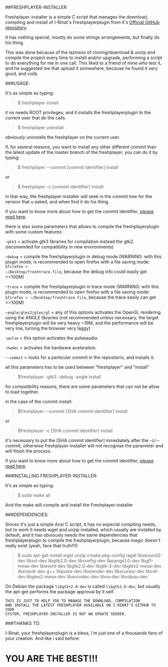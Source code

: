 ##FRESHPLAYER-INSTALLER


Freshplayer-installer is a simple C script that manages the download, compiling and install of I-Rinat's Freshplayerplugin from it's [Official GitHub repository](https://github.com/i-rinat/freshplayerplugin).

It has nothing special, mostly do some strings arrangements, but finally do his thing.

This was done because of the laziness of cloning/download & unzip and compile the project every time to install and/or upgrade, performing a script to do everything for me in one call. This liked to a friend of mine who test it, and he suggested me that upload it somewhere, because he found it very good, and voilá.


###USAGE:

It's as simple as typing:

>$ freshplayer install

it no needs ROOT privileges, and it installs the freshplayerplugin to the current user that do the calls.

>$ freshplayer uninstall

obviously uninstalls the freshplayer on the current user.

If, for several reasons, you want to install any other different commit than the latest update of the master branch of the freshplayer, you can do it by typing:

>$ freshplayer --commit [commit identifier] install

or 

>$ freshplayer -c [commit identifier] install

in that way, the freshplayer-installer will seek in the commit tree for the version that u asked, and when find it do his thing.

if you want to know more about how to get the commit identifier, [please read here](https://github.com/MALLER-LAGOON/Freshplayer-installer/blob/master/doc/commit.md).

there is also some parameters that allows to compile the freshplayerplugin with some custom features:

-<code>gtk3</code> = activate gtk3 libraries for compilation instead the gtk2. (recomended for compatibility in new environments)

-<code>debug</code> = compile the freshplayerplugin in debug mode.(WARNING: with this plugin mode, is recommended to open firefox with a file saving mode: <code>$firefox &#62; ~/Desktop/freshtrace.file</code>, because the debug info could easily get &#62;&#62;100M)

-<code>trace</code> = compile the freshplayerplugin in trace mode (WARNING: with this plugin mode, is recommended to open firefox with a file saving mode: <code>$firefox &#62; ~/Desktop/freshtrace.file</code>, because the trace easily can get &#62;&#62;100M)

-<code>angle/gles2/gles/gl</code> = any of this options activates the OpenGL rendering using the ANGLE libraries (not recommended unless necessary, the target freshplayerplugin will be very heavy ~19M, and the performance will be very low, turning the browser very laggy)

-<code>pulse</code> = this option activates the pulseaudio.

-<code>hwdec</code> = activates the hardware aceleration.

-<code>-commit</code> = looks for a particular commit in the repositorio, and installs it.

all this parameters has to be used between "freshplayer" and "install"

>$freshplayer -gtk3 -debug -angle install

for compatibility reasons, there are some parameters that can not be allow to load together.

in the case of the commit install:

>$freshplayer --commit [SHA commit identifier] install

or

>$freshplayer -c [SHA commit identifier] install

it's necessary to put the [SHA commit identifier] inmediately after the -c/--commit, otherwise freshplayer-installer will not recognise the parameter and will finish the process.

if you want to know more about how to get the commit identifier, [please read here](https://github.com/MALLER-LAGOON/Freshplayer-installer/blob/master/doc/commit.md).

###INSTALLING FRESHPLAYER-INSTALLER:


It's as simple as typing:

>$ sudo make all

And the make will compile and install the Freshplayer-installer

###DEPENDENCIES:

Sinces it's just a simple Ansi C script, it has no especial compiling needs, but to work it needs wget and unzip installed, which usually are installed by default, and it has obviously needs the same dependencies that freshplayerplugin to compile the freshplayerplugin, because magic doesn't really exist (yeah, face that truth!!!):

> $ sudo apt-get install wget unzip cmake pkg-config ragel libasound2-dev libssl-dev libglib2.0-dev libconfig-dev libpango1.0-dev libgl1-mesa-dev libevent-dev libgtk2.0-dev libgtk-3-dev libgles2-mesa-dev libxrandr-dev g++ libpulse-dev libxrender-dev libxcursor-dev libv4l-dev libgles2-mesa-dev libavcodec-dev libva-dev libvdpau-dev 

On Debian the package <code>libgtk+2.0-dev</code> is called <code>libgtk2.0-dev</code>, but usually the apt-get performs the package approval by it self.

<code>THIS IS JUST TO HELP YOU TO MANAGE THE DOWNLOAD, COMPILATION AND INSTALL THE LATEST FRESHPLAYER AVAILABLE ON I-RINAT'S GITHUB TO YOUR SYSTEM, FRESHPLAYER-INSTALLER IS NOT AN UPDATE SEEKER.</code>

###THANKS TO:

I-Rinat, your freshplayerplugin is a bless, i'm just one of a thousands fans of your creation. And like i said before: 
# YOU ARE THE BEST!!!
